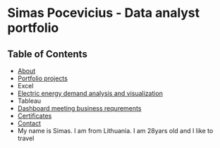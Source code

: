 # Simas Pocevicius - Data analyst portfolio
## Table of Contents
- [About](#about)
- [Portfolio projects](Portfolio-projects)
 - Excel
  - [Electric energy demand analysis and visualization](#Electric-energy-demand-analysis-and-visualization)
 - Tableau
  - [Dashboard meeting business requrements](#Dashboard-meeting-business-requrements)
- [Certificates](#Certificates)
- [Contact](Contact)
- My name is Simas. I am from Lithuania. I am 28yars old and I like to travel
